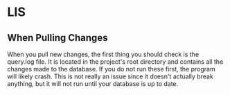 
# LIS

## When Pulling Changes

When you pull new changes, the first thing you should check is the query.log file. It is located in the project's root
directory and contains all the changes made to the database. If you do not run these first, the program will likely
crash. This is not really an issue since it doesn't actually break anything, but it will not run until your database
is up to date.